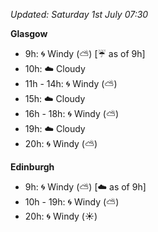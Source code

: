 *Updated: Saturday 1st July 07:30*

**Glasgow**

* 9h: :cyclone: Windy (:partly_sunny:) [:umbrella: as of 9h]
* 10h: :cloud: Cloudy
* 11h - 14h: :cyclone: Windy (:partly_sunny:)
* 15h: :cloud: Cloudy
* 16h - 18h: :cyclone: Windy (:partly_sunny:)
* 19h: :cloud: Cloudy
* 20h: :cyclone: Windy (:partly_sunny:)

**Edinburgh**

* 9h: :cyclone: Windy (:partly_sunny:) [:cloud: as of 9h]
* 10h - 19h: :cyclone: Windy (:partly_sunny:)
* 20h: :cyclone: Windy (:sunny:)
